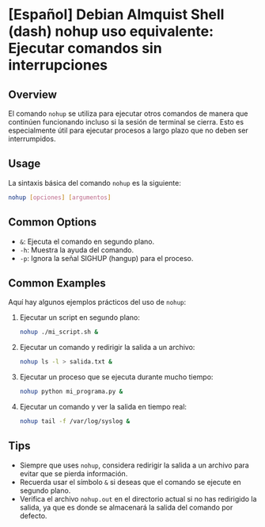 # [Español] Debian Almquist Shell (dash) nohup uso equivalente: Ejecutar comandos sin interrupciones

## Overview
El comando `nohup` se utiliza para ejecutar otros comandos de manera que continúen funcionando incluso si la sesión de terminal se cierra. Esto es especialmente útil para ejecutar procesos a largo plazo que no deben ser interrumpidos.

## Usage
La sintaxis básica del comando `nohup` es la siguiente:

```bash
nohup [opciones] [argumentos]
```

## Common Options
- `&`: Ejecuta el comando en segundo plano.
- `-h`: Muestra la ayuda del comando.
- `-p`: Ignora la señal SIGHUP (hangup) para el proceso.

## Common Examples
Aquí hay algunos ejemplos prácticos del uso de `nohup`:

1. Ejecutar un script en segundo plano:
   ```bash
   nohup ./mi_script.sh &
   ```

2. Ejecutar un comando y redirigir la salida a un archivo:
   ```bash
   nohup ls -l > salida.txt &
   ```

3. Ejecutar un proceso que se ejecuta durante mucho tiempo:
   ```bash
   nohup python mi_programa.py &
   ```

4. Ejecutar un comando y ver la salida en tiempo real:
   ```bash
   nohup tail -f /var/log/syslog &
   ```

## Tips
- Siempre que uses `nohup`, considera redirigir la salida a un archivo para evitar que se pierda información.
- Recuerda usar el símbolo `&` si deseas que el comando se ejecute en segundo plano.
- Verifica el archivo `nohup.out` en el directorio actual si no has redirigido la salida, ya que es donde se almacenará la salida del comando por defecto.